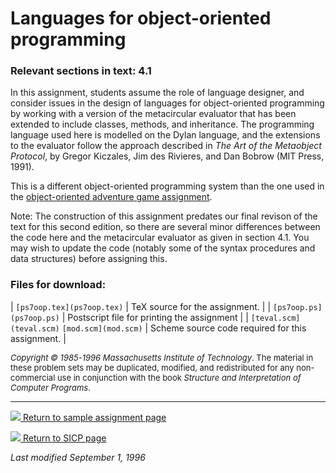 # Languages for object-oriented programming

### Relevant sections in text: 4.1

In this assignment, students assume the role of language designer, and consider issues in the design of languages for object-oriented programming by working with a version of the metacircular evaluator that has been extended to include classes, methods, and inheritance. The programming language used here is modelled on the Dylan language, and the extensions to the evaluator follow the approach described in _The Art of the Metaobject Protocol_, by Gregor Kiczales, Jim des Rivieres, and Dan Bobrow (MIT Press, 1991).

This is a different object-oriented programming system than the one used in the [object-oriented adventure game assignment](../ps6/readme.html).

Note: The construction of this assignment predates our final revison of the text for this second edition, so there are several minor differences between the code here and the metacircular evaluator as given in section 4.1\. You may wish to update the code (notably some of the syntax procedures and data structures) before assigning this.

### Files for download:

| `[ps7oop.tex](ps7oop.tex)` | TeX source for the assignment. |
| `[ps7oop.ps](ps7oop.ps)` | Postscript file for printing the assignment |
| `[teval.scm](teval.scm)`
`[mod.scm](mod.scm)` | Scheme source code required for this assignment. |

<font size="-1">_Copyright © 1985-1996 Massachusetts Institute of Technology_.
The material in these problem sets may be duplicated, modified, and redistributed for any non-commercial use in conjunction with the book _Structure and Interpretation of Computer Programs_.</font>

* * *

[![](../back.gif) Return to sample assignment page](../../psets)

[![](../back.gif) Return to SICP page](/sicp)

_Last modified September 1, 1996_